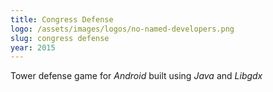 ```yaml
---
title: Congress Defense
logo: /assets/images/logos/no-named-developers.png
slug: congress defense
year: 2015
---
```


Tower defense game for _Android_ built using _Java_ and _Libgdx_
